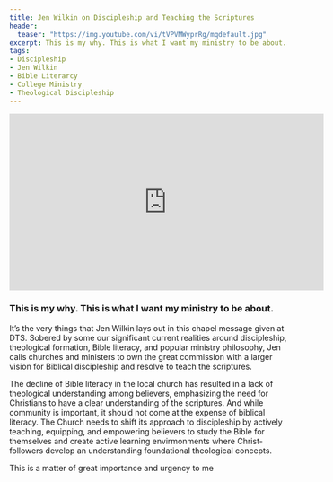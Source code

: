 ```yaml
---
title: Jen Wilkin on Discipleship and Teaching the Scriptures
header:
  teaser: "https://img.youtube.com/vi/tVPVMWyprRg/mqdefault.jpg"
excerpt: This is my why. This is what I want my ministry to be about.
tags:
- Discipleship
- Jen Wilkin
- Bible Literarcy
- College Ministry
- Theological Discipleship
---
```



<iframe width="560" height="315" src="https://www.youtube.com/embed/tVPVMWyprRg?si=k38F6f_z_ZuFySBA" title="YouTube video player" frameborder="0" allow="accelerometer; autoplay; clipboard-write; encrypted-media; gyroscope; picture-in-picture; web-share" allowfullscreen></iframe>

### This is my why. This is what I want my ministry to be about.

It’s the very things that Jen Wilkin lays out in this chapel message given at DTS. Sobered by some our significant current realities around discipleship, theological formation, Bible literacy, and popular ministry philosophy, Jen calls churches and ministers to own the great commission with a larger vision for Biblical discipleship and resolve to teach the scriptures.

The decline of Bible literacy in the local church has resulted in a lack of theological understanding among believers, emphasizing the need for Christians to have a clear understanding of the scriptures. And while community is important, it should not come at the expense of biblical literacy. The Church needs to shift its approach to discipleship by actively teaching, equipping, and empowering believers to study the Bible for themselves and create active learning envirmonments where Christ-followers develop an understanding foundational theological concepts. 

This is a matter of great importance and urgency to me
